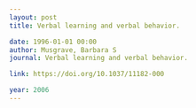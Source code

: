```yaml
---
layout: post
title: Verbal learning and verbal behavior.

date: 1996-01-01 00:00
author: Musgrave, Barbara S
journal: Verbal learning and verbal behavior.

link: https://doi.org/10.1037/11182-000

year: 2006
---
```



